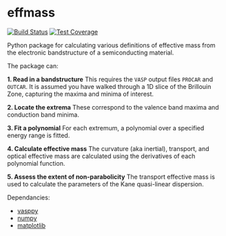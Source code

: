 # effmass

[![Build Status](https://travis-ci.com/lucydot/effmass.svg?branch=master)](https://travis-ci.com/lucydot/effmass)
[![Test Coverage](https://api.codeclimate.com/v1/badges/8e038dc0a93d25a4c3f6/test_coverage)](https://codeclimate.com/github/lucydot/effmass/test_coverage)

Python package for calculating various definitions of effective mass from the electronic bandstructure of a semiconducting material. 

The package can:

**1. Read in a bandstructure**
This requires the `VASP` output files `PROCAR` and `OUTCAR`. It is assumed you have walked through a 1D slice of the Brillouin Zone, capturing the maxima and minima of interest.

**2. Locate the extrema**
These correspond to the valence band maxima and conduction band minima.

**3. Fit a polynomial**
For each extremum, a polynomial over a specified energy range is fitted.

**4. Calculate effective mass**
The curvature (aka inertial), transport, and optical effective mass are calculated using the derivatives of each polynomial function. 

**5. Assess the extent of non-parabolicity**
The transport effective mass is used to calculate the parameters of the Kane quasi-linear dispersion.

Dependancies:

- [vasppy](https://github.com/lucydot/vasppy) 
- [numpy](http://www.numpy.org/)
- [matplotlib](https://matplotlib.org/)
